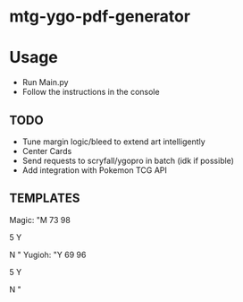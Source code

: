 # mtg-ygo-pdf-generator

# Usage

* Run Main.py  
* Follow the instructions in the console  

## TODO
* Tune margin logic/bleed to extend art intelligently   
* Center Cards  
* Send requests to scryfall/ygopro in batch (idk if possible)  
* Add integration with Pokemon TCG API   


## TEMPLATES
Magic:
"M
73
98


5
Y

N
"
Yugioh: 
"Y
69
96


5
Y

N
"